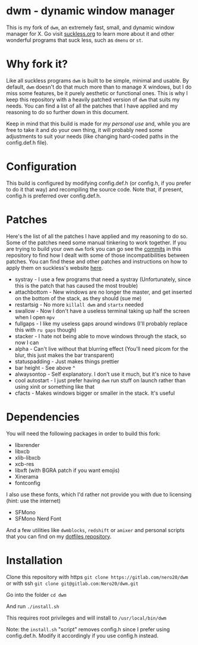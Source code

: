 # dwm - dynamic window manager
This is my fork of `dwm`, an extremely fast, small, and dynamic window manager for X. Go visit [suckless.org](https://suckless.org) to learn more about it and other wonderful programs that suck less, such as `dmenu` or `st`.

# Why fork it?
Like all suckless programs `dwm` is built to be simple, minimal and usable. By default, `dwm` doesn't do that much more than to manage X windows, but I do miss some features, be it purely aesthetic or functional ones. This is why I keep this repository with a heavily patched version of `dwm` that suits my needs. You can find a list of all the patches that I have applied and my reasoning to do so further down in this document.

Keep in mind that this build is made for *my personal use* and, while you are free to take it and do your own thing, it will probably need some adjustments to suit your needs (like changing hard-coded paths in the config.def.h file).

# Configuration
This build is configured by modifying config.def.h (or config.h, if you prefer to do it that way) and recompiling the source code. Note that, if present, config.h is preferred over config.def.h.

# Patches
Here's the list of all the patches I have applied and my reasoning to do so.
Some of the patches need some manual tinkering to work together. If you are trying to build your own `dwm` fork you can go see the [commits](https://gitlab.com/Nero20/dwm/-/commits/master) in this repository to find how I dealt with some of those incompatibilities between patches.
You can find these and other patches and instructions on how to apply them on suckless's website [here](https://dwm.suckless.org/patches/).

+ systray        - I use a few programs that need a systray (Unfortunately, since this is the patch that has caused the most trouble)
+ attachbottom   - New windows are no longer the master, and get inserted on the bottom of the stack, as they should (sue me)
+ restartsig     - No more `killall dwm` and `startx` needed
+ swallow        - Now I don't have a useless terminal taking up half the screen when I open `mpv`
+ fullgaps       - I like my useless gaps around windows (I'll probably replace this with `ru gaps` though)
+ stacker        - I hate not being able to move windows through the stack, so now I can
+ alpha          - Can't live without that blurring effect (You'll need picom for the blur, this just makes the bar transparent)
+ statuspadding  - Just makes things prettier
+ bar height     - See above ^
+ alwaysontop    - Self explanatory. I don't use it much, but it's nice to have
+ cool autostart - I just prefer having `dwm` run stuff on launch rather than using xinit or something like that
+ cfacts         - Makes windows bigger or smaller in the stack. It's useful

# Dependencies
You will need the following packages in order to build this fork:

+ libxrender
+ libxcb
+ xlib-libxcb
+ xcb-res
+ libxft (with BGRA patch if you want emojis)
+ Xinerama
+ fontconfig

I also use these fonts, which I'd rather not provide you with due to licensing (hint: use the internet)

+ SFMono
+ SFMono Nerd Font

And a few utilities like `dwmblocks`, `redshift` or `amixer` and personal scripts that you can find on my [dotfiles repository](https://gitlab.com/Nero20/dotfiles-linux).

# Installation
Clone this repository with https
`git clone https://gitlab.com/nero20/dwm`
or with ssh
`git clone git@gitlab.com:Nero20/dwm.git`

Go into the folder
`cd dwm`

And run `./install.sh`

This requires root privileges and will install to `/usr/local/bin/dwm`

Note: the `install.sh` "script" removes config.h since I prefer using config.def.h. Modify it accordingly if you use config.h instead.

